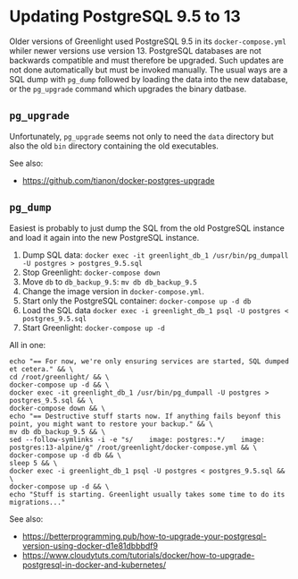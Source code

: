# Updating PostgreSQL 9.5 to 13
Older versions of Greenlight used PostgreSQL 9.5 in its `docker-compose.yml` whiler newer versions use version 13.
PostgreSQL databases are not backwards compatible and must therefore be upgraded. Such updates are not done automatically
but must be invoked manually. The usual ways are a SQL dump with `pg_dump` followed by loading the data into the new database,
or the `pg_upgrade` command which upgrades the binary datbase.

## `pg_upgrade`
Unfortunately, `pg_upgrade` seems not only to need the `data` directory but also the old `bin` directory containing the old
executables.

See also:
* <https://github.com/tianon/docker-postgres-upgrade>

## `pg_dump`
Easiest is probably to just dump the SQL from the old PostgreSQL instance and load it again into the new PostgreSQL instance.

1. Dump SQL data: `docker exec -it greenlight_db_1 /usr/bin/pg_dumpall -U postgres > postgres_9.5.sql`
2. Stop Greenlight: `docker-compose down`
3. Move `db` to `db_backup_9.5`: `mv db db_backup_9.5`
4. Change the image version in `docker-compose.yml`.
5. Start only the PostgreSQL container: `docker-compose up -d db`
6. Load the SQL data `docker exec -i greenlight_db_1 psql -U postgres < postgres_9.5.sql`
7. Start Greenlight: `docker-compose up -d`

All in one:
```
echo "== For now, we're only ensuring services are started, SQL dumped et cetera." && \
cd /root/greenlight/ && \
docker-compose up -d && \
docker exec -it greenlight_db_1 /usr/bin/pg_dumpall -U postgres > postgres_9.5.sql && \
docker-compose down && \
echo "== Destructive stuff starts now. If anything fails beyonf this point, you might want to restore your backup." && \
mv db db_backup_9.5 && \
sed --follow-symlinks -i -e "s/    image: postgres:.*/    image: postgres:13-alpine/g" /root/greenlight/docker-compose.yml && \
docker-compose up -d db && \
sleep 5 && \
docker exec -i greenlight_db_1 psql -U postgres < postgres_9.5.sql && \
docker-compose up -d && \
echo "Stuff is starting. Greenlight usually takes some time to do its migrations..."
```

See also:
* <https://betterprogramming.pub/how-to-upgrade-your-postgresql-version-using-docker-d1e81dbbbdf9>
* <https://www.cloudytuts.com/tutorials/docker/how-to-upgrade-postgresql-in-docker-and-kubernetes/>
